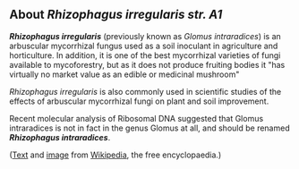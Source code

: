 About *Rhizophagus irregularis str. A1* 
---------------------------------------



***Rhizophagus irregularis*** (previously known as *Glomus
intraradices*) is an arbuscular mycorrhizal fungus used as a soil
inoculant in agriculture and horticulture. In addition, it is one of the
best mycorrhizal varieties of fungi available to mycoforestry, but as it
does not produce fruiting bodies it \"has virtually no market value as
an edible or medicinal mushroom\"

*Rhizophagus irregularis* is also commonly used in scientific studies of
the effects of arbuscular mycorrhizal fungi on plant and soil
improvement.

Recent molecular analysis of Ribosomal DNA suggested that Glomus
intraradices is not in fact in the genus Glomus at all, and should be
renamed ***Rhizophagus intraradices***.

([Text](http://en.wikipedia.org/wiki/Rhizophagus_irregularis) and
[image](https://commons.wikimedia.org/wiki/File:Mycorhize_dans_racine.jpg)
from [Wikipedia](http://en.wikipedia.org/), the free encyclopaedia.)
